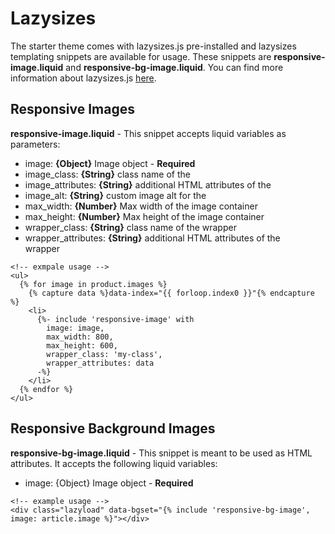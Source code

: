 # Lazysizes
The starter theme comes with lazysizes.js pre-installed and lazysizes templating snippets are available for usage.
These snippets are **responsive-image.liquid** and **responsive-bg-image.liquid**. You can find more information about lazysizes.js [here](https://github.com/aFarkas/lazysizes).

## Responsive Images
**responsive-image.liquid** - This snippet accepts liquid variables as parameters:
- image: **{Object}** Image object - **Required**
- image_class: **{String}** class name of the <img />
- image_attributes: **{String}**  additional HTML attributes of the <img />
- image_alt: **{String}**  custom image alt for the <img />
- max_width: **{Number}** Max width of the image container
- max_height: **{Number}** Max height of the image container
- wrapper_class: **{String}** class name of the wrapper
- wrapper_attributes: **{String}** additional HTML attributes of the <div> wrapper

```liquid
<!-- exmpale usage -->
<ul>
  {% for image in product.images %}    
    {% capture data %}data-index="{{ forloop.index0 }}"{% endcapture %}    
    <li>
      {%- include 'responsive-image' with
        image: image,
        max_width: 800,
        max_height: 600,
        wrapper_class: 'my-class',
        wrapper_attributes: data
      -%}
    </li>
  {% endfor %}
</ul>
```

## Responsive Background Images
**responsive-bg-image.liquid** - This snippet is meant to be used as HTML attributes. It accepts the following liquid variables:
- image: {Object} Image object - **Required**

```liquid
<!-- example usage -->
<div class="lazyload" data-bgset="{% include 'responsive-bg-image', image: article.image %}"></div>

```
